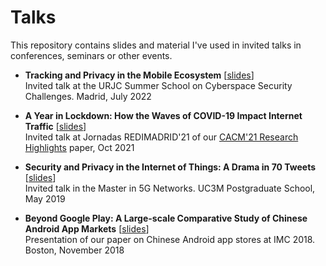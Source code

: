 # Talks

This repository contains slides and material I've used in invited talks in conferences, seminars or other events.

* **Tracking and Privacy in the Mobile Ecosystem** [[slides](https://github.com/0xjet/talks/blob/main/2022_urjc_summer_school_privacy_mobile_ecosystem.pdf)] \
Invited talk at the URJC Summer School on Cyberspace Security Challenges. Madrid, July 2022

* **A Year in Lockdown: How the Waves of COVID-19 Impact Internet Traffic** [[slides](https://github.com/0xjet/talks/blob/main/2021_redimadrid_a_year_in_lockdown.pdf)] \
Invited talk at Jornadas REDIMADRID'21 of our [CACM'21 Research Highlights](https://dl.acm.org/doi/abs/10.1145/3465212) paper, Oct 2021

* **Security and Privacy in the Internet of Things: A Drama in 70 Tweets** [[slides](https://github.com/0xjet/talks/blob/main/2019_IoT_security_and_privacy_in_70_tweets.pdf)] \
Invited talk in the Master in 5G Networks. UC3M Postgraduate School, May 2019

* **Beyond Google Play: A Large-scale Comparative Study of Chinese Android App Markets** [[slides](https://github.com/0xjet/talks/blob/main/2018_imc_chinese_android_appstores.pdf)] \
Presentation of our paper on Chinese Android app stores at IMC 2018. Boston, November 2018
